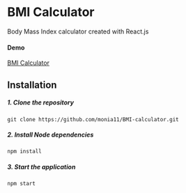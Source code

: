 # BMI Calculator

Body Mass Index calculator created with React.js

#### Demo

[BMI Calculator](https://monia11.github.io/BMI-calculator/dist/)

## Installation

##### 1. Clone the repository

```
git clone https://github.com/monia11/BMI-calculator.git
```

##### 2. Install Node dependencies

```
npm install
```

##### 3. Start the application

```
npm start
```
